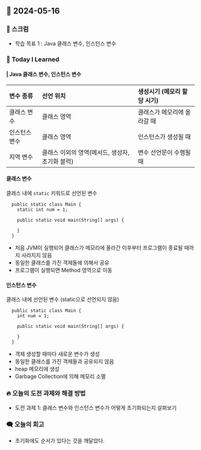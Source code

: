 ## 📆 2024-05-16

### 🔔 스크럼

- 학습 목표 1 : Java 클래스 변수, 인스턴스 변수
  <br/>

### 🚀 Today I Learned

#### | Java 클래스 변수, 인스턴스 변수

| 변수 종류     | 선언 위치                                       | 생성시기 (메모리 할당 시기) |
| :------------ | :---------------------------------------------- | :-------------------------- |
| 클래스 변수   | 클래스 영역                                     | 클래스가 메모리에 올라갈 때 |
| 인스턴스 변수 | 클래스 영역                                     | 인스턴스가 생성될 때        |
| 지역 변수     | 클래스 이외의 영역(메서드, 생성자, 초기화 블럭) | 변수 선언문이 수행될 때     |

#### 클래스 변수

클래스 내에 `static` 키워드로 선언된 변수

```
  public static class Main {
    static int num = 1;

    public static void main(String[] args) {

    }
  }
```

- 처음 JVM이 실행되어 클래스가 메모리에 올라간 이후부터 프로그램이 종료될 때까지 사라지지 않음
- 동일한 클래스를 가진 객체들에 의해서 공유
- 프로그램이 실행되면 Method 영역으로 이동

#### 인스턴스 변수

클래스 내에 선언된 변수 (static으로 선언되지 않음)

```
  public static class Main {
    int num = 1;

    public static void main(String[] args) {

    }
  }
```

- 객체 생성할 때마다 새로운 변수가 생성
- 동일한 클래스를 가진 객체들과 공유되지 않음
- heap 메모리에 생성
- Garbage Collection에 의해 메모리 소멸

### 🔥 오늘의 도전 과제와 해결 방법

- 도전 과제 1: 클래스 변수와 인스턴스 변수가 어떻게 초기화되는지 살펴보기

### 🗨️ 오늘의 회고

<!--
- 오늘의 학습 경험에 대한 자유로운 생각이나 느낀 점을 기록합니다.
- 성공적인 점, 개선해야 할 점, 새롭게 시도하고 싶은 방법 등을 포함할 수 있습니다.-->

- 초기화에도 순서가 있다는 것을 깨달았다.
